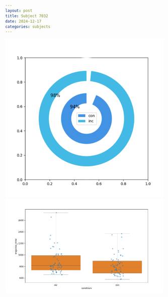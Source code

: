 ```yaml
---
layout: post
title: Subject 7032
date: 2024-12-17
categories: subjects
---
```


![](data/7032/run-6/7032_accuracy_by_condition.png)
![](data/7032/run-6/7032_rt.png)
